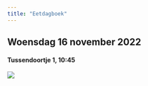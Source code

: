 ```yaml
---
title: "Eetdagboek"
---
```


## Woensdag 16 november 2022

<div class="row">
    <div class="col-4">
        <h4 class="mt-0">Tussendoortje 1, 10:45</h4>
        <p></p>
    </div>
    <div class="col-8"><img src="https://res.cloudinary.com/dbi2zounq/image/upload/v1668592969/Eetdagboek/2022-11-16-tussendoortje-1_l8czkj.jpg"></div>
</div>